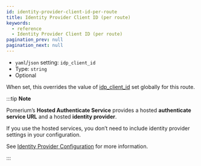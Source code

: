 ```yaml
---
id: identity-provider-client-id-per-route
title: Identity Provider Client ID (per route)
keywords:
  - reference
  - Identity Provider Client ID (per route)
pagination_prev: null
pagination_next: null
---
```


- `yaml`/`json` setting: `idp_client_id`
- Type: `string`
- Optional

When set, this overrides the value of [idp_client_id](/docs/reference/identity-provider-client-id) set globally for this route.

:::tip **Note**

Pomerium’s **Hosted Authenticate Service** provides a hosted **authenticate service URL** and a hosted **identity provider**.

If you use the hosted services, you don’t need to include identity provider settings in your configuration.

See [Identity Provider Configuration](/docs/identity-providers#hosted-identity-provider) for more information.

:::
